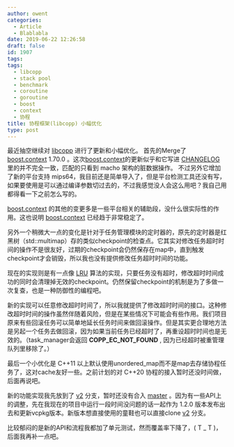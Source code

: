 ```yaml
---
author: owent
categories:
  - Article
  - Blablabla
date: 2019-06-22 12:26:58
draft: false
id: 1907
tags: 
tags: 
  - libcopp
  - stack pool
  - benchmark
  - coroutine
  - goroutine
  - boost
  - context
  - 协程
title: 协程框架(libcopp) 小幅优化
type: post
---
```


最近抽空继续对 [libcopp][1] 进行了更新和小幅优化。 首先的Merge了 [boost.context][2] 1.70.0 。这次[boost.context][2]的更新似乎和它写进 [CHANGELOG](https://www.boost.org/users/history/version_1_70_0.html) 里的并不完全一致，匹配的只看到 macho 架构的脏数据操作。 不过另外它增加了新的平台支持 mips64，我目前还是简单导入了，但是平台检测工具还没有写，如果要使用是可以通过编译参数切过去的，不过我感觉没人会这么用吧？我自己用都得看一下之前怎么写的。

[boost.context][2] 的其他的变更多是一些平台相关的辅助段，没什么很实际性的作用。这也说明 [boost.context][2] 已经趋于非常稳定了。

另外一个稍微大一点的变化是针对于任务管理模块的定时器的，原先的定时器是红黑树（std::multimap）存的类似checkpoint的检查点。它其实对修改任务超时时间的操作不是很友好，过期的checkpoint会仍然保存在map中，直到触发checkpoint才会销毁，所以我也没有提供修改任务超时时间的功能。

现在的实现则是有一点像 [LRU][3] 算法的实现，只要任务没有超时，修改超时时间成功的同时会清理掉无效的checkpoint。仍然保留checkpoint的机制是为了多做一次复查，也是一种防御性的编程吧。

新的实现可以任意修改超时时间了，所以我就提供了修改超时时间的接口。这种修改超时时间的操作虽然伴随着风险，但是在某些情况下可能会有些作用。我们项目原来有些回滚任务可以简单地延长任务时间来做回滚操作。但是其实更合理地方法是另起一个任务去做回滚，因为如果当前任务已经超时了，再重设超时时间也是无效的。（task_manager会返回 **COPP_EC_NOT_FOUND** , 因为已经超时被重管理队列里移除了。）

最后一个小优化是 C++11 以上默认使用unordered_map而不是map去存储协程任务了，这对cache友好一些。之前计划的对 C++20 协程的接入暂时还没时间做，后面再说吧。

新的功能实现我先放到了 [v2](https://github.com/owt5008137/libcopp/tree/v2) 分支，暂时还没有合入 [master](https://github.com/owt5008137/libcopp/tree/master) 。因为有一些API上的调整，先在我现在的项目中运行一段时间没问题的话一起作为 1.2.0 版本发布出去和更新vcpkg版本。新版本想直接使用的童鞋也可以直接clone [v2](https://github.com/owt5008137/libcopp/tree/v2) 分支。

比较郁闷的是新的API和流程我都加了单元测试，然而覆盖率下降了，( T _ T )， 后面我再补一点吧。

[1]: https://github.com/owt5008137/libcopp
[2]: https://www.boost.org/libs/context/
[3]: https://en.wikipedia.org/wiki/Cache_replacement_policies#Least_recently_used_(LRU)

